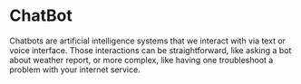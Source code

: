# ChatBot
Chatbots are artificial intelligence systems that we interact with via text or voice interface. Those interactions can be straightforward, like asking a bot about weather report, or more complex, like having one troubleshoot a problem with your internet service.
